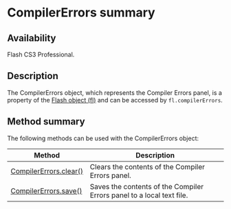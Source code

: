 # CompilerErrors summary

## Availability

Flash CS3 Professional.

## Description

The CompilerErrors object, which represents the Compiler Errors panel, is a property of the [Flash object (fl)](../Flash_object/Flash_summary.md) and can be accessed by `fl.compilerErrors`.

## Method summary

The following methods can be used with the CompilerErrors object:

| **Method** | **Description** |
| --- | --- |
| [CompilerErrors.clear()](../CompilerErrors_object/CompilerErrors.md) | Clears the contents of the Compiler Errors panel. |
| [CompilerErrors.save()](../CompilerErrors_object/CompilerErrors1.md) | Saves the contents of the Compiler Errors panel to a local text file. |
